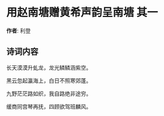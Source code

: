 # 用赵南塘赠黄希声韵呈南塘  其一

**作者**: 利登

## 诗词内容

长天漠漠升虬龙，龙光鳞鳞涵紫空。

黑云忽起瀛海上，白日不照寒郊蓬。

九野茫茫路如织，我自路绝非途穷。

缓商同宫琴再抚，四顾欲驾班麟风。

